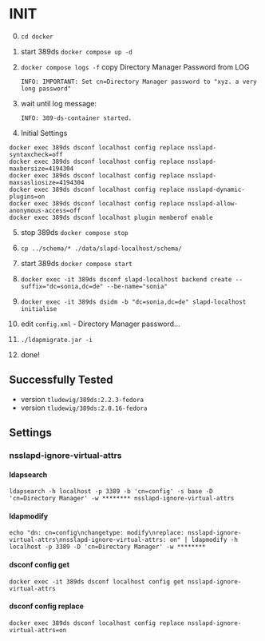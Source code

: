 # INIT

0. `cd docker`

1. start 389ds `docker compose up -d`
2. `docker compose logs -f` copy Directory Manager Password from LOG
   
    `INFO: IMPORTANT: Set cn=Directory Manager password to "xyz. a very long password"`

3. wait until log message:

   `INFO: 389-ds-container started.`

4. Initial Settings

```text
docker exec 389ds dsconf localhost config replace nsslapd-syntaxcheck=off
docker exec 389ds dsconf localhost config replace nsslapd-maxbersize=4194304
docker exec 389ds dsconf localhost config replace nsslapd-maxsasliosize=4194304
docker exec 389ds dsconf localhost config replace nsslapd-dynamic-plugins=on
docker exec 389ds dsconf localhost config replace nsslapd-allow-anonymous-access=off
docker exec 389ds dsconf localhost plugin memberof enable
```

5. stop 389ds `docker compose stop`
6. `cp ../schema/* ./data/slapd-localhost/schema/`
7. start 389ds `docker compose start`
8. `docker exec -it 389ds dsconf slapd-localhost backend create --suffix="dc=sonia,dc=de" --be-name="sonia"`
9. `docker exec -it 389ds dsidm -b "dc=sonia,dc=de" slapd-localhost initialise`

10. edit `config.xml` - Directory Manager password...

11. `./ldapmigrate.jar -i`

12. done!

## Successfully Tested
- version `tludewig/389ds:2.2.3-fedora`
- version `tludewig/389ds:2.0.16-fedora`

## Settings

### nsslapd-ignore-virtual-attrs

#### ldapsearch

`ldapsearch -h localhost -p 3389 -b 'cn=config' -s base -D 'cn=Directory Manager' -w ******** nsslapd-ignore-virtual-attrs`

#### ldapmodify

`echo "dn: cn=config\nchangetype: modify\nreplace: nsslapd-ignore-virtual-attrs\nnsslapd-ignore-virtual-attrs: on" | ldapmodify -h localhost -p 3389 -D 'cn=Directory Manager' -w ********`

#### dsconf config get

`docker exec -it 389ds dsconf localhost config get nsslapd-ignore-virtual-attrs`

#### dsconf config replace

`docker exec 389ds dsconf localhost config replace nsslapd-ignore-virtual-attrs=on`
